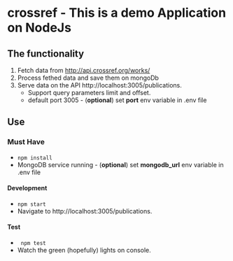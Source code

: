 # crossref - This is a demo Application on NodeJs

## The functionality
1. Fetch data from http://api.crossref.org/works/
2. Process fethed data and save them on mongoDb
3. Serve data on the API http://localhost:3005/publications.
    * Support query parameters limit and offset.
    * default port 3005 - (**optional**) set **port** env variable  in .env file
    
    
## Use
### Must Have
 * ```npm install```
 * MongoDB service running - (**optional**) set **mongodb_url** env variable  in .env file

#### Development
  
 * ```npm start```
 * Navigate to http://localhost:3005/publications.
    
#### Test
* ``` npm test```
* Watch the green (hopefully) lights on console.



